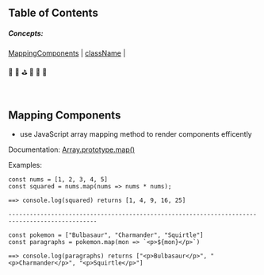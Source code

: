 ## Table of Contents

<h5>Concepts:</h5> 

[MappingComponents](#MappingComponents)  |   [className](#className)   |  


:turtle: :herb: :golf: :seedling: :melon: :dragon:

<br>

## Mapping Components
- use JavaScript array mapping method to render components efficently 

Documentation: [Array.prototype.map()](https://developer.mozilla.org/en-US/docs/Web/JavaScript/Reference/Global_Objects/Array/map)

Examples:
```
const nums = [1, 2, 3, 4, 5]
const squared = nums.map(nums => nums * nums);

==> console.log(squared) returns [1, 4, 9, 16, 25]

-----------------------------------------------------------------------------------------------

const pokemon = ["Bulbasaur", "Charmander", "Squirtle"]
const paragraphs = pokemon.map(mon => `<p>${mon}</p>`)

==> console.log(paragraphs) returns ["<p>Bulbasaur</p>", "<p>Charmander</p>", "<p>Squirtle</p>"]
```
<br>
